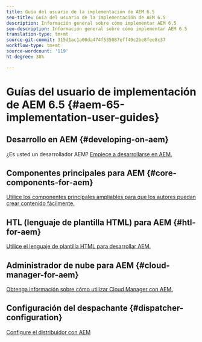 ```yaml
---
title: Guía del usuario de la implementación de AEM 6.5
seo-title: Guía del usuario de la implementación de AEM 6.5
description: Información general sobre cómo implementar AEM 6.5
seo-description: Información general sobre cómo implementar AEM 6.5
translation-type: tm+mt
source-git-commit: 315d1ac1a00da474f535087eff49c2be8fee8c37
workflow-type: tm+mt
source-wordcount: '119'
ht-degree: 38%

---
```



# Guías del usuario de implementación de AEM 6.5 {#aem-65-implementation-user-guides}

## Desarrollo en AEM {#developing-on-aem}

¿Es usted un desarrollador AEM? [Empiece a desarrollarse en AEM.](/help/sites-developing/home.md)

## Componentes principales para AEM {#core-components-for-aem}

[Utilice los componentes principales ampliables para que los autores puedan crear contenido fácilmente.](https://docs.adobe.com/content/help/es-ES/experience-manager-core-components/using/introduction.html)

## HTL (lenguaje de plantilla HTML) para AEM {#htl-for-aem}

[Utilice el lenguaje de plantilla HTML para desarrollar AEM.](https://docs.adobe.com/content/help/es-ES/experience-manager-htl/using/overview.html)

## Administrador de nube para AEM {#cloud-manager-for-aem}

[Obtenga información sobre cómo utilizar Cloud Manager con AEM.](https://docs.adobe.com/content/help/es-ES/experience-manager-cloud-manager/using/introduction-to-cloud-manager.html)

## Configuración del despachante {#dispatcher-configuration}

[Configure el distribuidor con AEM](https://docs.adobe.com/content/help/es-ES/experience-manager-dispatcher/using/dispatcher.html)
